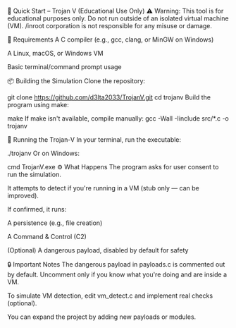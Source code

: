 🚀 Quick Start – Trojan V (Educational Use Only)
⚠️ Warning: This tool is for educational purposes only. Do not run outside of an isolated virtual machine (VM). /inroot corporation is not responsible for any misuse or damage.

🔧 Requirements
A C compiler (e.g., gcc, clang, or MinGW on Windows)

A Linux, macOS, or Windows VM

Basic terminal/command prompt usage

📦 Building the Simulation
Clone the repository:

git clone https://github.com/d3lta2033/TrojanV.git
cd trojanv
Build the program using make:

make
If make isn't available, compile manually:
gcc -Wall -Iinclude src/*.c -o trojanv

🧪 Running the Trojan-V
In your terminal, run the executable:

./trojanv
Or on Windows:

cmd
TrojanV.exe
⚙️ What Happens
The program asks for user consent to run the simulation.

It attempts to detect if you're running in a VM (stub only — can be improved).

If confirmed, it runs:

A persistence (e.g., file creation)

A Command & Control (C2)

(Optional) A dangerous payload, disabled by default for safety

🔒 Important Notes
The dangerous payload in payloads.c is commented out by default. Uncomment only if you know what you're doing and are inside a VM.

To simulate VM detection, edit vm_detect.c and implement real checks (optional).

You can expand the project by adding new payloads or modules.

